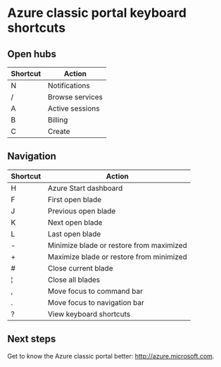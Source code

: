 <properties
   pageTitle="Azure classic portal keyboard shortcuts | Microsoft Azure"
   description="This article will always be an up-to-date listing of the keyboard shortcuts that work throughout the Azure classic portal. Individual services might have their own specialized keyboard shortcuts."
   services="cloud-services"
   documentationCenter=""
   authors="curtand"
   manager="stevenpo"
   editor=""/>

<tags
   ms.service="multiple"
   ms.devlang="NA"
   ms.topic="article"
   ms.tgt_pltfrm="NA"
   ms.workload="na"
   ms.date="02/07/2016"
   ms.author="curtand"/>

# Azure classic portal keyboard shortcuts

## Open hubs

| Shortcut | Action |
|--------|----------|
| N | Notifications |
| / | Browse services |
| A | Active sessions |
| B | Billing |
| C | Create |

## Navigation

| Shortcut | Action |
|--------|----------|
| H | Azure Start dashboard |
| F | First open blade |
| J | Previous open blade |
| K | Next open blade |
| L | Last open blade |
| - | Minimize blade or restore from maximized |
| + | Maximize blade or restore from minimized |
| # | Close current blade |
| ¦ | Close all blades |
| , | Move focus to command bar |
| . | Move focus to navigation bar |
| ? | View keyboard shortcuts |


## Next steps

Get to know the Azure classic portal better: http://azure.microsoft.com.
